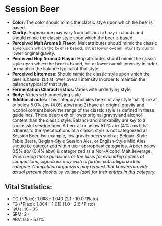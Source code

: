 # Session Beer

- **Color:** The color should mimic the classic style upon which the beer is based.
- **Clarity:** Appearance may vary from brilliant to hazy to cloudy and should mimic the classic style upon which the beer is based.
- **Perceived Malt Aroma & Flavor:** Malt attributes should mimic the classic style upon which the beer is based, but at lower overall intensity due to lower original gravity.
- **Perceived Hop Aroma & Flavor:** Hop attributes should mimic the classic style upon which the beer is based, but at lower overall intensity in order to maintain the balance typical of that style.
- **Perceived bitterness:** Should mimic the classic style upon which the beer is based, but at lower overall intensity in order to maintain the balance typical of that style.
- **Fermentation Characteristics:** Varies with underlying style
- **Body:** Varies with underlying style
- **Additional notes:** This category includes beers of any style that 1) are at or below 5.0% abv (4.0% abw) and 2) have an original gravity and alcohol content below the range of the classic style as defined in these guidelines. These beers exhibit lower original gravity and alcohol content than the classic style. Balance and drinkability are key to a successful session beer. A beer at or below 5.0% abv (4% abw) that adheres to the specifications of a classic style is not categorized as Session Beer. For example, low gravity beers such as Belgian-Style Table Beers, Belgian-Style Session Ales, or English-Style Mild Ales should be categorized within their appropriate categories. A beer below 0.5% abv (0.4% abw) is categorized as a Non-Alcohol Malt Beverage. <br/>
 _When using these guidelines as the basis for evaluating entries at competitions, organizers may wish to further subcategorize this category. Competition organizers may request that brewers provide actual percent alcohol by volume (abv) for their entries in this category._

## Vital Statistics:

- OG (°Plato): 1.008 - 1.040 (2.1 - 10.0 °Plato)
- FG (°Plato): 1.004 - 1.010 (1.0 - 2.6 °Plato) 
- IBUs: 10 - 35
- SRM: 2+
- ABV: 0.5 - 5.0%
